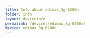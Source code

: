 ```yaml
---
title: Info about edimax_3g-6200n
folder: info
layout: deviceinfo
permalink: /devices/edimax_3g-6200n/
device: edimax_3g-6200n
---
```

